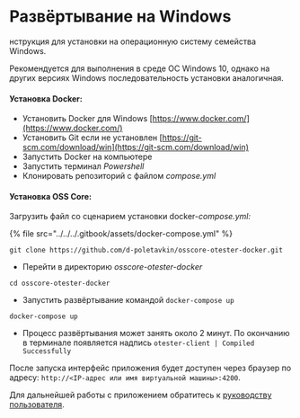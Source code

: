 # Развёртывание на Windows

нструкция для установки на операционную систему семейства Windows.

Рекомендуется для выполнения в среде ОС Windows 10, однако на других версиях Windows последовательность установки аналогичная.

#### **Установка Docker:**

* Установить Docker для Windows [https://www.docker.com/](https://www.docker.com/)
* Установить Git если не установлен [https://git-scm.com/download/win](https://git-scm.com/download/win)
* Запустить Docker на компьютере
* Запустить терминал _Powershell_
* Клонировать репозиторий с файлом _compose.yml_

#### **Установка OSS Core:**

Загрузить файл со сценарием установки docker-_compose.yml:_

{% file src="../../../.gitbook/assets/docker-compose.yml" %}

```
git clone https://github.com/d-poletavkin/osscore-otester-docker.git
```

* Перейти в директорию _osscore-otester-docker_

```
cd osscore-otester-docker
```

* Запустить развёртывание командой `docker-compose up`

```
docker-compose up
```

* Процесс развёртывания может занять около 2 минут. По окончанию в терминале появляется надпись `otester-client | Compiled Successfully`

После запуска интерфейс приложения будет доступен через браузер по адресу: `http://<IP-адрес или имя виртуальной машины>:4200`.

Для дальнейшей работы с приложением обратитесь к [руководству пользователя](../user-guide.md).
